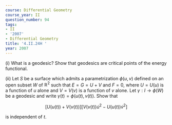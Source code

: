 ```yaml
---
course: Differential Geometry
course_year: II
question_number: 94
tags:
- II
- '2007'
- Differential Geometry
title: '4.II.24H '
year: 2007
---
```



(i) What is a geodesic? Show that geodesics are critical points of the energy functional.

(ii) Let $S$ be a surface which admits a parametrization $\phi(u, v)$ defined on an open subset $W$ of $\mathbb{R}^{2}$ such that $E=G=U+V$ and $F=0$, where $U=U(u)$ is a function of $u$ alone and $V=V(v)$ is a function of $v$ alone. Let $\gamma: I \rightarrow \phi(W)$ be a geodesic and write $\gamma(t)=\phi(u(t), v(t))$. Show that

$$[U(u(t))+V(v(t))]\left[V(v(t)) \dot{u}^{2}-U(u(t)) \dot{v}^{2}\right]$$

is independent of $t$.